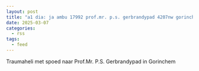 ```yaml
---
layout: post
title: "a1 dia: ja ambu 17992 prof.mr. p.s. gerbrandypad 4207nw gorinchem gorchm bon 35763"
date: 2025-03-07
categories: 
  - rss
tags: 
  - feed
---
```


Traumaheli met spoed naar Prof.Mr. P.S. Gerbrandypad in Gorinchem
